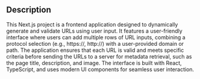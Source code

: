 ## Description

This Next.js project is a frontend application designed to dynamically generate and validate URLs using user input. It features a user-friendly interface where users can add multiple rows of URL inputs, combining a protocol selection (e.g., https://, http://) with a user-provided domain or path. The application ensures that each URL is valid and meets specific criteria before sending the URLs to a server for metadata retrieval, such as the page title, description, and image. The interface is built with React, TypeScript, and uses modern UI components for seamless user interaction.